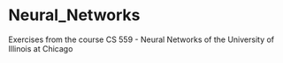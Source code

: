 # Neural_Networks
Exercises from the course CS 559 - Neural Networks of the University of Illinois at Chicago 
